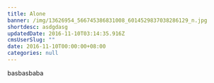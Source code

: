 ```yaml
---
title: Alone
banner: /img/13626954_566745386831008_6014529837038286129_n.jpg
shortdesc: asdgdasg
updatedDate: 2016-11-10T03:14:35.916Z
cmsUserSlug: ""
date: 2016-11-10T00:00:00+08:00
categories: null
---
```


basbasbaba